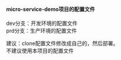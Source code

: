 #### micro-service-demo项目的配置文件


dev分支：开发环境的配置文件  
prd分支：生产环境的配置文件  



建议：clone配置文件修改成自己的，然后部署。  
不建议使用本项目的配置文件  
